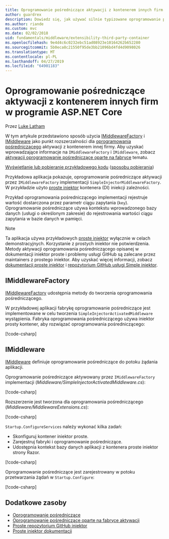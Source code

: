 ```yaml
---
title: Oprogramowanie pośredniczące aktywacji z kontenerem innych firm w programie ASP.NET Core
author: guardrex
description: Dowiedz się, jak używać silnie typizowane oprogramowanie pośredniczące oparte na fabryce aktywacji i kontenerem innych firm w programie ASP.NET Core.
ms.author: riande
ms.custom: mvc
ms.date: 02/02/2018
uid: fundamentals/middleware/extensibility-third-party-container
ms.openlocfilehash: 9e4d4c6c0232ebc51ad08923e10164262b652280
ms.sourcegitcommit: 5b0eca8c21550f95de3bb21096bd4fd4d9098026
ms.translationtype: MT
ms.contentlocale: pl-PL
ms.lasthandoff: 04/27/2019
ms.locfileid: "64901183"
---
```

# <a name="middleware-activation-with-a-third-party-container-in-aspnet-core"></a>Oprogramowanie pośredniczące aktywacji z kontenerem innych firm w programie ASP.NET Core

Przez [Luke Latham](https://github.com/guardrex)

W tym artykule przedstawiono sposób użycia [IMiddlewareFactory](/dotnet/api/microsoft.aspnetcore.http.imiddlewarefactory) i [IMiddleware](/dotnet/api/microsoft.aspnetcore.http.imiddleware) jako punkt rozszerzalności dla [oprogramowania pośredniczącego](xref:fundamentals/middleware/index) aktywacji z kontenerem innej firmy. Aby uzyskać wprowadzające informacje na `IMiddlewareFactory` i `IMiddleware`, zobacz [aktywacji oprogramowanie pośredniczące oparte na fabryce](xref:fundamentals/middleware/extensibility) tematu.

[Wyświetlanie lub pobieranie przykładowego kodu](https://github.com/aspnet/AspNetCore.Docs/tree/master/aspnetcore/fundamentals/middleware/extensibility-third-party-container/sample) ([sposobu pobierania](xref:index#how-to-download-a-sample))

Przykładowa aplikacja pokazuje, oprogramowanie pośredniczące aktywacji przez `IMiddlewareFactory` implementacji `SimpleInjectorMiddlewareFactory`. W przykładzie użyto [proste iniektor](https://simpleinjector.org) kontenera (DI) iniekcji zależności.

Przykład oprogramowania pośredniczącego implementacji rejestruje wartość dostarczona przez parametr ciągu zapytania (`key`). Oprogramowanie pośredniczące używa kontekstu wprowadzonego bazy danych (usługi o określonym zakresie) do rejestrowania wartości ciągu zapytania w bazie danych w pamięci.

> [!NOTE]
> Ta aplikacja używa przykładowych [proste iniektor](https://github.com/simpleinjector/SimpleInjector) wyłącznie w celach demonstracyjnych. Korzystanie z prostych iniektor nie potwierdzenia. Metody aktywacji oprogramowania pośredniczącego opisanej w dokumentacji iniektor proste i problemy usługi GitHub są zalecane przez maintainers z prostego iniektor. Aby uzyskać więcej informacji, zobacz [dokumentacji proste iniektor](https://simpleinjector.readthedocs.io/en/latest/index.html) i [repozytorium GitHub usługi Simple iniektor](https://github.com/simpleinjector/SimpleInjector).

## <a name="imiddlewarefactory"></a>IMiddlewareFactory

[IMiddlewareFactory](/dotnet/api/microsoft.aspnetcore.http.imiddlewarefactory) udostępnia metody do tworzenia oprogramowania pośredniczącego.

W przykładowej aplikacji fabrykę oprogramowanie pośredniczące jest implementowane w celu tworzenia `SimpleInjectorActivatedMiddleware` wystąpienia. Fabryka oprogramowania pośredniczącego używa iniektor prosty kontener, aby rozwiązać oprogramowania pośredniczącego:

[!code-csharp[](extensibility-third-party-container/sample/Middleware/SimpleInjectorMiddlewareFactory.cs?name=snippet1&highlight=5-8,12)]

## <a name="imiddleware"></a>IMiddleware

[IMiddleware](/dotnet/api/microsoft.aspnetcore.http.imiddleware) definiuje oprogramowanie pośredniczące do potoku żądania aplikacji.

Oprogramowanie pośredniczące aktywowany przez `IMiddlewareFactory` implementacji (*Middleware/SimpleInjectorActivatedMiddleware.cs*):

[!code-csharp[](extensibility-third-party-container/sample/Middleware/SimpleInjectorActivatedMiddleware.cs?name=snippet1)]

Rozszerzenie jest tworzona dla oprogramowania pośredniczącego (*Middleware/MiddlewareExtensions.cs*):

[!code-csharp[](extensibility-third-party-container/sample/Middleware/MiddlewareExtensions.cs?name=snippet1)]

`Startup.ConfigureServices` należy wykonać kilka zadań:

* Skonfiguruj kontener iniektor proste.
* Zarejestruj fabryki i oprogramowanie pośredniczące.
* Udostępnia kontekst bazy danych aplikacji z kontenera proste iniektor strony Razor.

[!code-csharp[](extensibility-third-party-container/sample/Startup.cs?name=snippet1)]

Oprogramowanie pośredniczące jest zarejestrowany w potoku przetwarzania żądań w `Startup.Configure`:

[!code-csharp[](extensibility-third-party-container/sample/Startup.cs?name=snippet2&highlight=13)]

## <a name="additional-resources"></a>Dodatkowe zasoby

* [Oprogramowanie pośredniczące](xref:fundamentals/middleware/index)
* [Oprogramowanie pośredniczące oparte na fabryce aktywacji](xref:fundamentals/middleware/extensibility)
* [Proste repozytorium GitHub iniektor](https://github.com/simpleinjector/SimpleInjector)
* [Proste iniektor dokumentacji](https://simpleinjector.readthedocs.io/en/latest/index.html)
